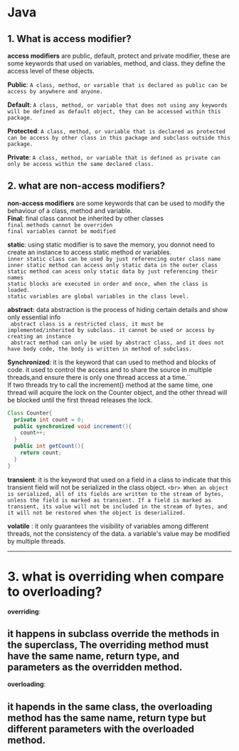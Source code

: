 # Java 

## 1. What is access modifier?
**access modifiers** are public, default, protect and private modifier, these are some keywords that used on variables, method, and class.
they define the access level of these objects.

**Public**: ``A class, method, or variable that is declared as public can be access by anywhere and anyone.``<br>

**Default**: ``A class, method, or variable that does not using any keywords will be defined as default object, they can be accessed within this package.``<br>

**Protected**: ``A class, method, or variable that is declared as protected can be access by other class in this package and subclass outside this package.``<br>

**Private**: ``A class, method, or variable that is defined as private can only be access within the same declared class.``<br>

## 2. what are non-access modifiers?

**non-access modifiers** are some keywords that can be used to modify the behaviour of a class, method and variable.<br>
**Final**: final class cannot be inherited by other classes <br>
       ``final methods cannot be overriden``<br>
       ``final variables cannot be modified``<br>
       
**static**: using static modifier is to save the memory, you donnot need to create an instance to access static method or variables.<br>
       ``inner static class can be used by just referencing outer class name``<br>
       ``inner static method can access only static data in the outer class``<br>
       ``static method can acess only static data by just referencing their names``<br>
       ``static blocks are executed in order and once, when the class is loaded.``<br>
       ``static variables are global variables in the class level.``<br>
       
**abstract**: data abstraction is the process of hiding certain details and show only essential info <br>
       `` abstract class is a restricted class, it must be implemented/inherited by subclass. it cannot be used or access by creating an instance``<br>
       `` abstract method can only be used by abstract class, and it does not have body code, the body is written in method of subclass.``<br>
       
**Synchronized**: it is the keyword that can used to method and blocks of code. it used to control the access and to share the source in multiple threads,and ensure there is only one thread access at a time.``<br>
If two threads try to call the increment() method at the same time, one thread will acquire the lock on the Counter object, and the other thread will be blocked until the first thread releases the lock.
```java
Class Counter{
  private int count = 0;
  public synchronized void increment(){
    count++;
  }
  public int getCount(){
    return count;
  }
}
```

**transient**: it is the keyword that used on a field in a class to indicate that this transient field will not be serialized in the class object. ``<br>
 When an object is serialized, all of its fields are written to the stream of bytes, unless the field is marked as transient. If a field is marked as transient, its value will not be included in the stream of bytes, and it will not be restored when the object is deserialized.``

**volatile** : it only guarantees the visibility of variables among different threads, not the consistency of the data.
a variable's value may be modified by multiple threads.

----------------------------------------------------------------------------------------------------------------------------------------------------------
# 3.  what is overriding when compare to overloading?
**overriding**: 
## it happens in subclass override the methods in the superclass, The overriding method must have the same name, return type, and parameters as the overridden method.

**overloading**:
## it hapends in the same class, the overloading method has the same name, return type but different parameters with the overloaded method.

 
